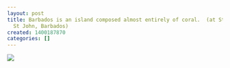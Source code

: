 ```yaml
---
layout: post
title: Barbados is an island composed almost entirely of coral.  (at St Martins Bay,
  St John, Barbados)
created: 1400187870
categories: []
---
```

<img src="http://31.media.tumblr.com/4f28539a0b2cb16f9f4b2d06f7baad1f/tumblr_n5mvviE6rQ1rsr8w3o1_500.jpg"/><br/><br/>
